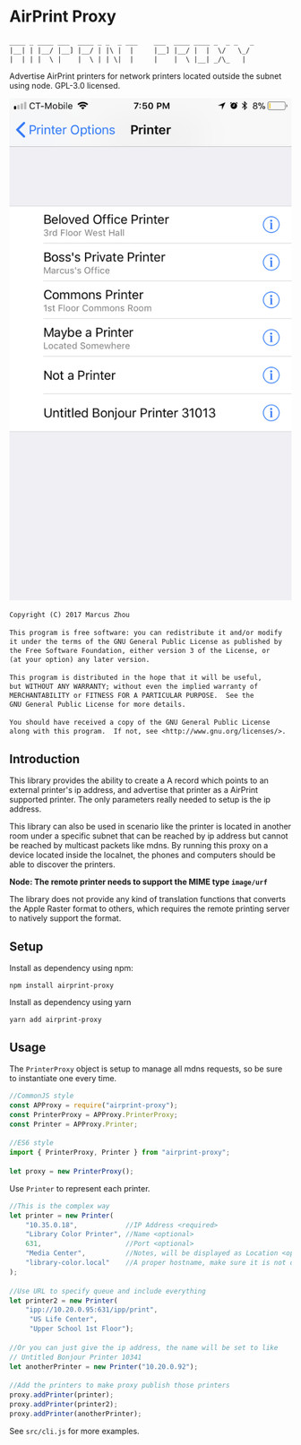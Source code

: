 AirPrint Proxy
==============

```
____ _ ____ ___  ____ _ _  _ ___    ___  ____ ____ _  _ _   _ 
|__| | |__/ |__] |__/ | |\ |  |     |__] |__/ |  |  \/   \_/  
|  | | |  \ |    |  \ | | \|  |     |    |  \ |__| _/\_   |
```

Advertise AirPrint printers for network printers located outside the
subnet using node. GPL-3.0 licensed.

![It's Working!](its_working_screenshot.png)

    Copyright (C) 2017 Marcus Zhou
    
    This program is free software: you can redistribute it and/or modify
    it under the terms of the GNU General Public License as published by
    the Free Software Foundation, either version 3 of the License, or
    (at your option) any later version.
    
    This program is distributed in the hope that it will be useful,
    but WITHOUT ANY WARRANTY; without even the implied warranty of
    MERCHANTABILITY or FITNESS FOR A PARTICULAR PURPOSE.  See the
    GNU General Public License for more details.
    
    You should have received a copy of the GNU General Public License
    along with this program.  If not, see <http://www.gnu.org/licenses/>.

## Introduction

This library provides the ability to create a A record which points to
an external printer's ip address, and advertise that printer as a
AirPrint supported printer. The only parameters really needed to setup
is the ip address.

This library can also be used in scenario like the printer is located
in another room under a specific subnet that can be reached by ip address
but cannot be reached by multicast packets like mdns. By running this
proxy on a device located inside the localnet, the phones and computers
should be able to discover the printers.

**Node: The remote printer needs to support the MIME type `image/urf`**

The library does not provide any kind of translation functions that
converts the Apple Raster format to others, which requires the remote
printing server to natively support the format.

## Setup

Install as dependency using npm:

```
npm install airprint-proxy
```

Install as dependency using yarn

```
yarn add airprint-proxy
```

## Usage

The `PrinterProxy` object is setup to manage all mdns requests, so be
sure to instantiate one every time.

```JavaScript
//CommonJS style
const APProxy = require("airprint-proxy");
const PrinterProxy = APProxy.PrinterProxy;
const Printer = APProxy.Printer;

//ES6 style
import { PrinterProxy, Printer } from "airprint-proxy";

let proxy = new PrinterProxy();
```

Use `Printer` to represent each printer.

```JavaScript
//This is the complex way
let printer = new Printer(
    "10.35.0.18",            //IP Address <required>
    "Library Color Printer", //Name <optional>
    631,                     //Port <optional>
    "Media Center",          //Notes, will be displayed as Location <optional>
    "library-color.local"    //A proper hostname, make sure it is not duplicated <optional>
);

//Use URL to specify queue and include everything
let printer2 = new Printer(
    "ipp://10.20.0.95:631/ipp/print",
     "US Life Center",
     "Upper School 1st Floor");

//Or you can just give the ip address, the name will be set to like
// Untitled Bonjour Printer 10341
let anotherPrinter = new Printer("10.20.0.92");

//Add the printers to make proxy publish those printers
proxy.addPrinter(printer);
proxy.addPrinter(printer2);
proxy.addPrinter(anotherPrinter);
```

See `src/cli.js` for more examples.
